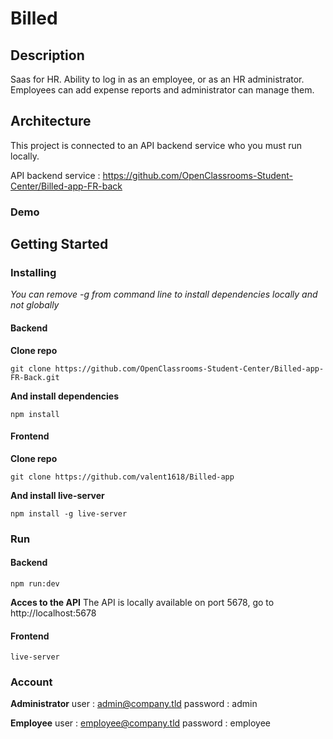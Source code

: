 # Billed

## Description

Saas for HR. Ability to log in as an employee, or as an HR administrator.
Employees can add expense reports and administrator can manage them.

## Architecture
This project is connected to an API backend service who you must run locally.

API backend service : https://github.com/OpenClassrooms-Student-Center/Billed-app-FR-back

### Demo

## Getting Started

### Installing

*You can remove -g from command line to install dependencies locally and not globally*

#### Backend
**Clone repo**
```
git clone https://github.com/OpenClassrooms-Student-Center/Billed-app-FR-Back.git
```

**And install dependencies**
```
npm install
```

#### Frontend
**Clone repo**
```
git clone https://github.com/valent1618/Billed-app
```

**And install live-server**
```
npm install -g live-server
```

### Run

#### Backend
```
npm run:dev
```

**Acces to the API**
The API is locally available on port 5678, go to http://localhost:5678

#### Frontend
```
live-server
```

### Account
**Administrator**
user : admin@company.tld 
password : admin

**Employee**
user : employee@company.tld
password : employee

